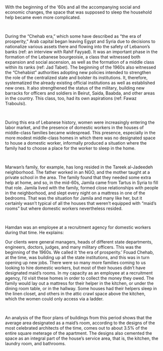With the beginning of the ‘60s and all the accompanying social and economic changes, the space that was supposed to sleep the household help became even more complicated.

<br>

During the “Chehab era,” which some have described as “the era of prosperity,” Arab capital began leaving Egypt and Syria due to decisions to nationalize various assets there and flowing into the safety of Lebanon’s banks (ref: an interview with Rahif Fayyad). It was an important phase in the formation of the Lebanese bourgeoisie, a class that witnessed both expansion and social ascension, as well as the formation of a middle class within its ranks (ref: Jad Tabet). The beginning of the 1960s also witnessed the “Chehabist” authorities adopting new policies intended to strengthen the role of the centralized state and bolster its institutions. It, therefore, systematized the already existing official institutions as well as established new ones. It also strengthened the status of the military, building new barracks for officers and soldiers in Beirut, Saida, Baabda, and other areas in the country. This class, too, had its own aspirations (ref: Fawaz Traboulsi).

<br>

During this era of Lebanese history, women were increasingly entering the labor market, and the presence of domestic workers in the houses of middle-class families became widespread. This presence, especially in the more modest middle-class homes in which there was no designated space to house a domestic worker, informally produced a situation where the family had to choose a place for the worker to sleep in the home.

<br>

Marwan’s family, for example, has long resided in the Tareek al-Jadeedeh neighborhood. The father worked in an NGO, and the mother taught at a private school in the area. The family found that they needed some extra help at home, and so, in the mid-60s, Jamila came from Tartus in Syria to fill that role. Jamila lived with the family, formed close relationships with people in the neighborhood, and slept every night on a mattress in one of the bedrooms. That was the situation for Jamila and many like her, but it certainly wasn’t typical of all the houses that weren’t equipped with “maid’s rooms” but where domestic workers nevertheless resided.

<br>

Hamdan was an employee at a recruitment agency for domestic workers during that time. He explains:

<p class="flex mt-5 mr-5 sm:mr-20">
Our clients were general managers, heads of different state departments, engineers, doctors, judges, and many military officers. This was the beginning of the 1960s. We called it ‘the era of prosperity.’ Fouad Chehab, at the time, was building up all the state institutions, and this was in turn opening up new jobs. There were so many more families coming to us looking to hire domestic workers, but most of their houses didn’t have designated maid’s rooms. In my capacity as an employee at a recruitment agency, I’d visit these homes in order to collect the money they owed. The family would lay out a mattress for their helper in the kitchen, or under the dining room table, or in the hallway. Some houses had their helpers sleep in the linen closet, and others in the attic crawl space above the kitchen, which the women could only access via a ladder.
</p>

<br>

An analysis of the floor plans of buildings from this period shows that the average area designated as a maid’s room, according to the designs of the most celebrated architects of the time, comes out to about 3.5% of the entire square meterage of the apartment. The designs also cemented the space as an integral part of the house’s service area, that is, the kitchen, the laundry room, and bathrooms.
